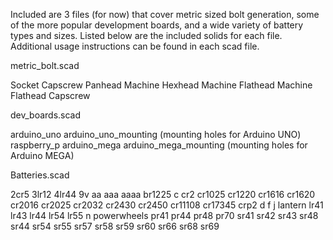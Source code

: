 Included are 3 files (for now) that cover metric sized bolt generation, some of the more popular development boards, and a wide variety of battery types and sizes. Listed below are the included solids for each file. Additional usage instructions can be found in each scad file.

metric_bolt.scad

Socket Capscrew 
Panhead Machine 
Hexhead Machine 
Flathead Machine 
Flathead Capscrew

dev_boards.scad

arduino_uno 
arduino_uno_mounting (mounting holes for Arduino UNO) 
raspberry_p 
arduino_mega 
arduino_mega_mounting (mounting holes for Arduino MEGA)

Batteries.scad

2cr5 
3lr12 
4lr44 
9v 
aa 
aaa 
aaaa 
br1225 
c 
cr2 
cr1025 
cr1220 
cr1616 
cr1620 
cr2016 
cr2025 
cr2032 
cr2430 
cr2450 
cr11108 
cr17345 
crp2 
d 
f 
j 
lantern 
lr41 
lr43 
lr44 
lr54 
lr55 
n 
powerwheels 
pr41 
pr44 
pr48 
pr70 
sr41 
sr42 
sr43 
sr48 
sr44 
sr54 
sr55 
sr57 
sr58 
sr59 
sr60 
sr66 
sr68 
sr69